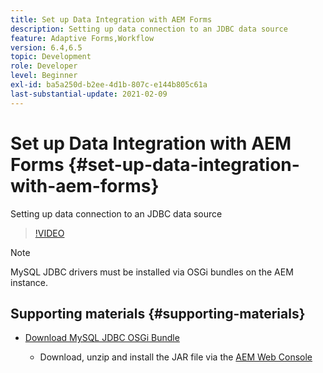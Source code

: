 ```yaml
---
title: Set up Data Integration with AEM Forms
description: Setting up data connection to an JDBC data source
feature: Adaptive Forms,Workflow
version: 6.4,6.5
topic: Development
role: Developer
level: Beginner
exl-id: ba5a250d-b2ee-4d1b-807c-e144b805c61a
last-substantial-update: 2021-02-09
---
```

# Set up Data Integration with AEM Forms {#set-up-data-integration-with-aem-forms}

Setting up data connection to an JDBC data source

>[!VIDEO](https://video.tv.adobe.com/v/17724?quality=12&learn=on)

>[!NOTE]
>
>MySQL JDBC drivers must be installed via OSGi bundles on the AEM instance.

## Supporting materials {#supporting-materials}

* [Download MySQL JDBC OSGi Bundle](https://dev.mysql.com/downloads/connector/j/)

    * Download, unzip and install the JAR file via the [AEM Web Console](http://localhost:4502/system/console/bundles)

